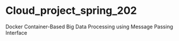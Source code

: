 # Cloud_project_spring_202
Docker Container-Based Big Data Processing using Message Passing Interface
